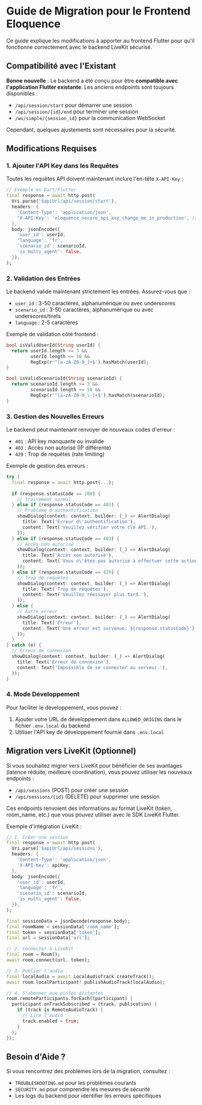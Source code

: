 # Guide de Migration pour le Frontend Eloquence

Ce guide explique les modifications à apporter au frontend Flutter pour qu'il fonctionne correctement avec le backend LiveKit sécurisé.

## Compatibilité avec l'Existant

**Bonne nouvelle** : Le backend a été conçu pour être **compatible avec l'application Flutter existante**. Les anciens endpoints sont toujours disponibles :

- `/api/session/start` pour démarrer une session
- `/api/session/{id}/end` pour terminer une session
- `/ws/simple/{session_id}` pour la communication WebSocket

Cependant, quelques ajustements sont nécessaires pour la sécurité.

## Modifications Requises

### 1. Ajouter l'API Key dans les Requêtes

Toutes les requêtes API doivent maintenant inclure l'en-tête `X-API-Key` :

```dart
// Exemple en Dart/Flutter
final response = await http.post(
  Uri.parse('$apiUrl/api/session/start'),
  headers: {
    'Content-Type': 'application/json',
    'X-API-Key': 'eloquence_secure_api_key_change_me_in_production', // Ajouter cette ligne
  },
  body: jsonEncode({
    'user_id': userId,
    'language': 'fr',
    'scenario_id': scenarioId,
    'is_multi_agent': false,
  }),
);
```

### 2. Validation des Entrées

Le backend valide maintenant strictement les entrées. Assurez-vous que :

- `user_id` : 3-50 caractères, alphanumérique ou avec underscores
- `scenario_id` : 3-50 caractères, alphanumérique ou avec underscores/tirets
- `language` : 2-5 caractères

Exemple de validation côté frontend :

```dart
bool isValidUserId(String userId) {
  return userId.length >= 3 && 
         userId.length <= 50 && 
         RegExp(r'^[a-zA-Z0-9_]+$').hasMatch(userId);
}

bool isValidScenarioId(String scenarioId) {
  return scenarioId.length >= 3 && 
         scenarioId.length <= 50 && 
         RegExp(r'^[a-zA-Z0-9_\-]+$').hasMatch(scenarioId);
}
```

### 3. Gestion des Nouvelles Erreurs

Le backend peut maintenant renvoyer de nouveaux codes d'erreur :

- `401` : API key manquante ou invalide
- `403` : Accès non autorisé (IP différente)
- `429` : Trop de requêtes (rate limiting)

Exemple de gestion des erreurs :

```dart
try {
  final response = await http.post(...);
  
  if (response.statusCode == 200) {
    // Traitement normal
  } else if (response.statusCode == 401) {
    // Problème d'authentification
    showDialog(context: context, builder: (_) => AlertDialog(
      title: Text('Erreur d\'authentification'),
      content: Text('Veuillez vérifier votre clé API.'),
    ));
  } else if (response.statusCode == 403) {
    // Accès non autorisé
    showDialog(context: context, builder: (_) => AlertDialog(
      title: Text('Accès non autorisé'),
      content: Text('Vous n\'êtes pas autorisé à effectuer cette action.'),
    ));
  } else if (response.statusCode == 429) {
    // Trop de requêtes
    showDialog(context: context, builder: (_) => AlertDialog(
      title: Text('Trop de requêtes'),
      content: Text('Veuillez réessayer plus tard.'),
    ));
  } else {
    // Autre erreur
    showDialog(context: context, builder: (_) => AlertDialog(
      title: Text('Erreur'),
      content: Text('Une erreur est survenue: ${response.statusCode}'),
    ));
  }
} catch (e) {
  // Erreur de connexion
  showDialog(context: context, builder: (_) => AlertDialog(
    title: Text('Erreur de connexion'),
    content: Text('Impossible de se connecter au serveur.'),
  ));
}
```

### 4. Mode Développement

Pour faciliter le développement, vous pouvez :

1. Ajouter votre URL de développement dans `ALLOWED_ORIGINS` dans le fichier `.env.local` du backend
2. Utiliser l'API key de développement fournie dans `.env.local`

## Migration vers LiveKit (Optionnel)

Si vous souhaitez migrer vers LiveKit pour bénéficier de ses avantages (latence réduite, meilleure coordination), vous pouvez utiliser les nouveaux endpoints :

- `/api/sessions` (POST) pour créer une session
- `/api/sessions/{id}` (DELETE) pour supprimer une session

Ces endpoints renvoient des informations au format LiveKit (token, room_name, etc.) que vous pouvez utiliser avec le SDK LiveKit Flutter.

Exemple d'intégration LiveKit :

```dart
// 1. Créer une session
final response = await http.post(
  Uri.parse('$apiUrl/api/sessions'),
  headers: {
    'Content-Type': 'application/json',
    'X-API-Key': apiKey,
  },
  body: jsonEncode({
    'user_id': userId,
    'language': 'fr',
    'scenario_id': scenarioId,
    'is_multi_agent': false,
  }),
);

final sessionData = jsonDecode(response.body);
final roomName = sessionData['room_name'];
final token = sessionData['token'];
final url = sessionData['url'];

// 2. Connecter à LiveKit
final room = Room();
await room.connect(url, token);

// 3. Publier l'audio
final localAudio = await LocalAudioTrack.createTrack();
await room.localParticipant?.publishAudioTrack(localAudio);

// 4. S'abonner aux pistes distantes
room.remoteParticipants.forEach((participant) {
  participant.onTrackSubscribed = (track, publication) {
    if (track is RemoteAudioTrack) {
      // Lire l'audio
      track.enabled = true;
    }
  };
});
```

## Besoin d'Aide ?

Si vous rencontrez des problèmes lors de la migration, consultez :

- `TROUBLESHOOTING.md` pour les problèmes courants
- `SECURITY.md` pour comprendre les mesures de sécurité
- Les logs du backend pour identifier les erreurs spécifiques